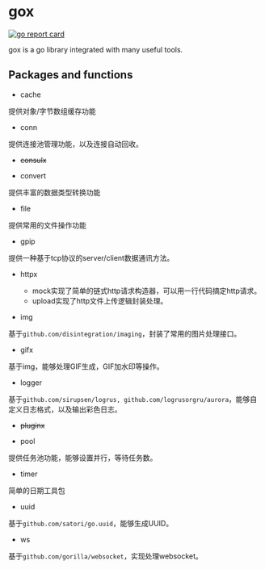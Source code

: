 # gox
[![go report card](https://goreportcard.com/badge/github.com/hetianyi/gox)](https://goreportcard.com/report/github.com/hetianyi/gox)

gox is a go library integrated with many useful tools.



## Packages and functions

- cache

提供对象/字节数组缓存功能

- conn

提供连接池管理功能，以及连接自动回收。

- ~~consulx~~

- convert

提供丰富的数据类型转换功能

- file

提供常用的文件操作功能

- gpip

提供一种基于tcp协议的server/client数据通讯方法。

- httpx

  - mock实现了简单的链式http请求构造器，可以用一行代码搞定http请求。
  - upload实现了http文件上传逻辑封装处理。

- img

基于```github.com/disintegration/imaging```，封装了常用的图片处理接口。

- gifx

基于img，能够处理GIF生成，GIF加水印等操作。

- logger

基于```github.com/sirupsen/logrus, github.com/logrusorgru/aurora```，能够自定义日志格式，以及输出彩色日志。

- ~~pluginx~~

- pool

提供任务池功能，能够设置并行，等待任务数。

- timer

简单的日期工具包

- uuid

基于```github.com/satori/go.uuid```，能够生成UUID。

- ws

基于```github.com/gorilla/websocket```，实现处理websocket。

